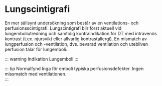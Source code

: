 # Lungscintigrafi 
En mer sällsynt undersökning som består av en ventilations- och perfusionsscintigrafi. Lungscintigrafi blir först aktuell vid lungemboliutredning och samtidig kontraindikation för DT med intravenös kontrast (t.ex. njursvikt eller allvarlig kontrastallergi). En mismatch av lungperfusion och -ventilation, dvs. bevarad ventilation och utebliven perfusion talar för lungemboli.

::: warning Indikation
Lungemboli
:::

::: tip Normalfynd
Inga för emboli typiska perfusionsdefekter. Ingen missmatch med ventilationen.  
:::